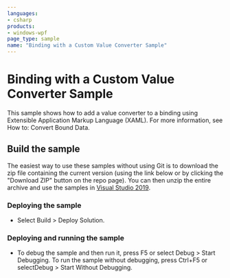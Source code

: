```yaml
---
languages:
- csharp
products:
- windows-wpf
page_type: sample
name: "Binding with a Custom Value Converter Sample"
---
```


# Binding with a Custom Value Converter Sample
This sample shows how to add a value converter to a binding using Extensible Application Markup Language (XAML). For more information, see How to: Convert Bound Data.

## Build the sample
The easiest way to use these samples without using Git is to download the zip file containing the current version (using the link below or by clicking the "Download ZIP" button on the repo page). You can then unzip the entire archive and use the samples in [Visual Studio 2019](https://www.visualstudio.com/wpf-vs).

### Deploying the sample
- Select Build > Deploy Solution. 

### Deploying and running the sample
- To debug the sample and then run it, press F5 or select Debug >  Start Debugging. To run the sample without debugging, press Ctrl+F5 or selectDebug > Start Without Debugging. 


